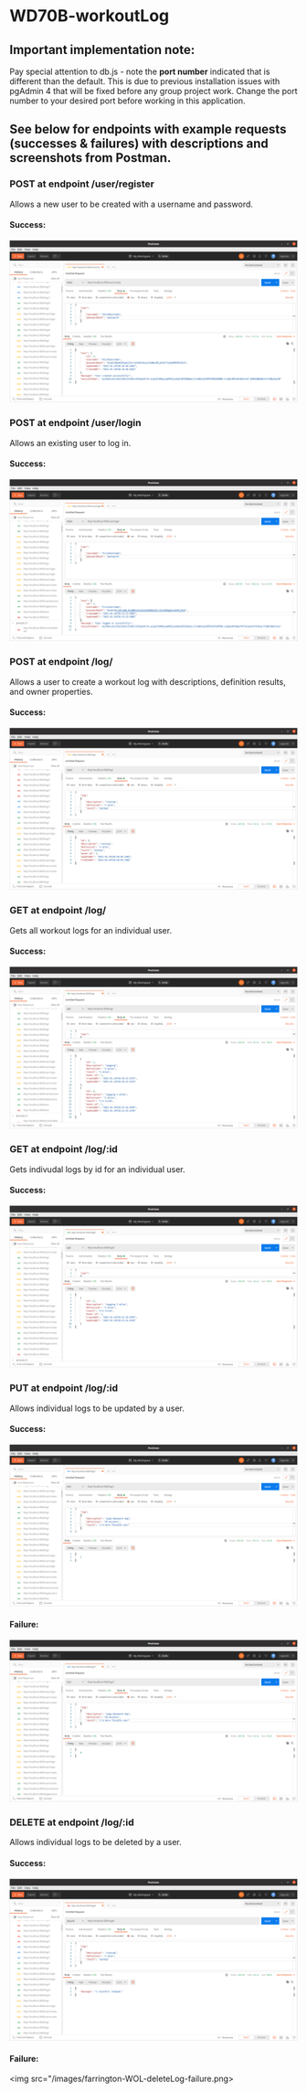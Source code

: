 # WD70B-workoutLog

## Important implementation note:
Pay special attention to db.js - note the **port number** indicated that is different than the default. This is due to previous installation issues with pgAdmin 4 that will be fixed before any group project work. Change the port number to your desired port before working in this application.

## See below for endpoints with example requests (successes & failures) with descriptions and screenshots from Postman.

### POST at endpoint /user/register
Allows a new user to be created with a username and password. 
#### Success:
<img src="/images/farrington-WOL-userRegister-success.png">

### POST at endpoint /user/login
Allows an existing user to log in. 
#### Success:
<img src="/images/farrington-WOL-login-success.png">

### POST at endpoint /log/
Allows a user to create a workout log with descriptions, definition results, and owner properties.
#### Success:
<img src="/images/farrington-WOL-createWorkout-success.png">

### GET at endpoint /log/
Gets all workout logs for an individual user.
#### Success:
<img src="/images/farrington-WOL-getLogsbyUser-success.png">

### GET at endpoint /log/:id
Gets indivudal logs by id for an individual user.
#### Success:
<img src="/images/farrington-WOL-getLogsById-success.png">

### PUT at endpoint /log/:id
Allows individual logs to be updated by a user.
#### Success:
<img src="/images/farrington-WOL-updateLog-success-postman.png">

#### Failure:
<img src="/images/farrington-WOL-updateLog-FAIL-not-users-log.png">

### DELETE at endpoint /log/:id
Allows individual logs to be deleted by a user.
#### Success:
<img src="/images/farrington-WOL-deleteLog-success.png">


#### Failure:
<img src="/images/farrington-WOL-deleteLog-failure.png>
